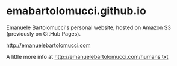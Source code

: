 emabartolomucci.github.io
================

Emanuele Bartolomucci's personal website, hosted on Amazon S3 (previously on GitHub Pages).

http://emanuelebartolomucci.com

A little more info at http://emanuelebartolomucci.com/humans.txt

